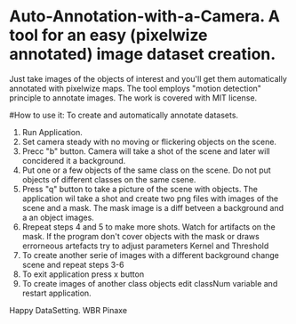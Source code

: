 # Auto-Annotation-with-a-Camera. A tool for an easy (pixelwize annotated) image dataset creation. 
Just take images of the objects of interest and you'll get them automatically annotated with pixelwize maps. The tool employs "motion detection" principle to annotate images. The work is covered with MIT license.

#How to use it:
To create and automatically annotate datasets.
1. Run Application.
2. Set camera steady with no moving or flickering objects on the scene.
3. Precc "b" button. Camera will take a shot of the scene and later will concidered it a background.
4. Put one or a few objects of the same class on the scene. Do not put objects of different classes on the same csene. 
5. Press "q" button to take a picture of the scene with objects.
   The application wil take a shot and create two png files with images of the scene and a mask.
   The mask image is a diff betveen a background and a an object images.
6. Rrepeat steps 4 and 5 to make more shots. Watch for artifacts on the mask. If the program don't cover objects with the mask or draws errorneous artefacts try to adjust parameters Kernel and Threshold
7. To create another serie of images with a different background change scene and repeat steps 3-6
8. To exit application press x button
9. To create images of another class objects edit classNum variable and restart application.

Happy DataSetting.
WBR Pinaxe
